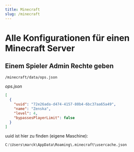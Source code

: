 ```yaml
---
title: Minecraft
slug: /minecraft
---
```


# Alle Konfigurationen für einen Minecraft Server

## Einem Spieler Admin Rechte geben

```bash
/minecraft/data/ops.json
```

*ops.json*

```json
[
  {
    "uuid": "72e26ada-d474-4157-80b4-6bc37aa65a49",
    "name": "Zenska",
    "level": 4,
    "bypassesPlayerLimit": false
  }
]
```

uuid ist hier zu finden (eigene Maschine):

```bash
C:\Users\marck\AppData\Roaming\.minecraft\usercache.json
```